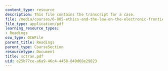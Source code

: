 ```yaml
---
content_type: resource
description: This file contains the transcript for a case.
file: /media/courses/6-805-ethics-and-the-law-on-the-electronic-frontier-fall-2005/e25b77cea6a946c44458849d68e29823_sctran.pdf
file_type: application/pdf
learning_resource_types:
- Readings
ocw_type: OCWFile
parent_title: Readings
parent_type: CourseSection
resourcetype: Document
title: sctran.pdf
uid: e25b77ce-a6a9-46c4-4458-849d68e29823
---
```

